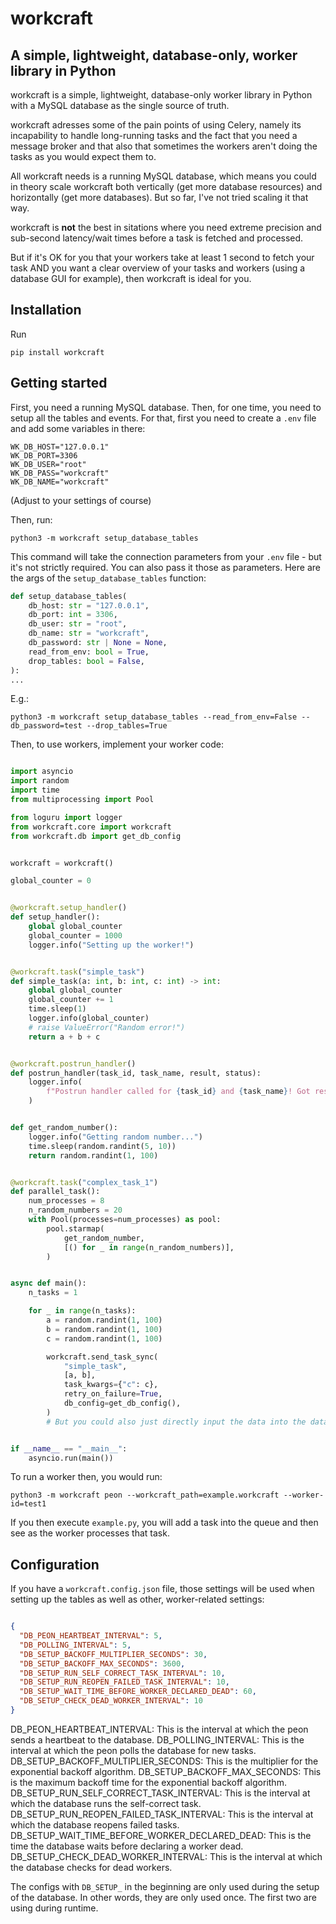 # workcraft

## A simple, lightweight, database-only, worker library in Python

workcraft is a simple, lightweight, database-only worker library in Python with a MySQL database as the single source of truth.

workcraft adresses some of the pain points of using Celery, namely its incapability to handle long-running tasks and the fact that you need a message broker and that also that sometimes the workers aren't doing the tasks as you would expect them to.

All workcraft needs is a running MySQL database, which means you could in theory scale workcraft both vertically (get more database resources) and horizontally (get more databases). But so far, I've not tried scaling it that way.

workcraft is **not** the best in sitations where you need extreme precision and sub-second latency/wait times before a task is fetched and processed.

But if it's OK for you that your workers take at least 1 second to fetch your task AND you want a clear overview of your tasks and workers (using a database GUI for example), then workcraft is ideal for you.


## Installation

Run

```
pip install workcraft
```

## Getting started

First, you need a running MySQL database. Then, for one time, you need to setup all the tables and events. For that, first you need to create a `.env` file and add some variables in there:

```
WK_DB_HOST="127.0.0.1"
WK_DB_PORT=3306
WK_DB_USER="root"
WK_DB_PASS="workcraft"
WK_DB_NAME="workcraft"
```

(Adjust to your settings of course)

Then, run:

```
python3 -m workcraft setup_database_tables
```

This command will take the connection parameters from your `.env` file - but it's not strictly required. You can also pass it those as parameters. Here are the args of the `setup_database_tables` function:

```python
def setup_database_tables(
    db_host: str = "127.0.0.1",
    db_port: int = 3306,
    db_user: str = "root",
    db_name: str = "workcraft",
    db_password: str | None = None,
    read_from_env: bool = True,
    drop_tables: bool = False,
):
...
```

E.g.:
```
python3 -m workcraft setup_database_tables --read_from_env=False --db_password=test --drop_tables=True
```

Then, to use workers, implement your worker code:

```python

import asyncio
import random
import time
from multiprocessing import Pool

from loguru import logger
from workcraft.core import workcraft
from workcraft.db import get_db_config


workcraft = workcraft()

global_counter = 0


@workcraft.setup_handler()
def setup_handler():
    global global_counter
    global_counter = 1000
    logger.info("Setting up the worker!")


@workcraft.task("simple_task")
def simple_task(a: int, b: int, c: int) -> int:
    global global_counter
    global_counter += 1
    time.sleep(1)
    logger.info(global_counter)
    # raise ValueError("Random error!")
    return a + b + c


@workcraft.postrun_handler()
def postrun_handler(task_id, task_name, result, status):
    logger.info(
        f"Postrun handler called for {task_id} and {task_name}! Got result: {result} and status {status}"
    )


def get_random_number():
    logger.info("Getting random number...")
    time.sleep(random.randint(5, 10))
    return random.randint(1, 100)


@workcraft.task("complex_task_1")
def parallel_task():
    num_processes = 8
    n_random_numbers = 20
    with Pool(processes=num_processes) as pool:
        pool.starmap(
            get_random_number,
            [() for _ in range(n_random_numbers)],
        )


async def main():
    n_tasks = 1

    for _ in range(n_tasks):
        a = random.randint(1, 100)
        b = random.randint(1, 100)
        c = random.randint(1, 100)

        workcraft.send_task_sync(
            "simple_task",
            [a, b],
            task_kwargs={"c": c},
            retry_on_failure=True,
            db_config=get_db_config(),
        )
        # But you could also just directly input the data into the database


if __name__ == "__main__":
    asyncio.run(main())

```

To run a worker then, you would run:

```
python3 -m workcraft peon --workcraft_path=example.workcraft --worker-id=test1
```

If you then execute `example.py`, you will add a task into the queue and then see as the worker processes that task.

## Configuration

If you have a `workcraft.config.json` file, those settings will be used when setting up the tables as well as other, worker-related settings:

```json

{
  "DB_PEON_HEARTBEAT_INTERVAL": 5,
  "DB_POLLING_INTERVAL": 5,
  "DB_SETUP_BACKOFF_MULTIPLIER_SECONDS": 30,
  "DB_SETUP_BACKOFF_MAX_SECONDS": 3600,
  "DB_SETUP_RUN_SELF_CORRECT_TASK_INTERVAL": 10,
  "DB_SETUP_RUN_REOPEN_FAILED_TASK_INTERVAL": 10,
  "DB_SETUP_WAIT_TIME_BEFORE_WORKER_DECLARED_DEAD": 60,
  "DB_SETUP_CHECK_DEAD_WORKER_INTERVAL": 10
}
```


DB_PEON_HEARTBEAT_INTERVAL: This is the interval at which the peon sends a heartbeat to the database.
DB_POLLING_INTERVAL: This is the interval at which the peon polls the database for new tasks.
DB_SETUP_BACKOFF_MULTIPLIER_SECONDS: This is the multiplier for the exponential backoff algorithm.
DB_SETUP_BACKOFF_MAX_SECONDS: This is the maximum backoff time for the exponential backoff algorithm.
DB_SETUP_RUN_SELF_CORRECT_TASK_INTERVAL: This is the interval at which the database runs the self-correct task.
DB_SETUP_RUN_REOPEN_FAILED_TASK_INTERVAL: This is the interval at which the database reopens failed tasks.
DB_SETUP_WAIT_TIME_BEFORE_WORKER_DECLARED_DEAD: This is the time the database waits before declaring a worker dead.
DB_SETUP_CHECK_DEAD_WORKER_INTERVAL: This is the interval at which the database checks for dead workers.

The configs with `DB_SETUP_` in the beginning are only used during the setup of the database. In other words, they are only used once. The first two are using during runtime.

